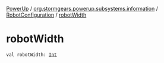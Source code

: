 [PowerUp](../../index.md) / [org.stormgears.powerup.subsystems.information](../index.md) / [RobotConfiguration](index.md) / [robotWidth](./robot-width.md)

# robotWidth

`val robotWidth: `[`Int`](https://kotlinlang.org/api/latest/jvm/stdlib/kotlin/-int/index.html)